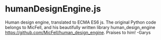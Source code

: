 # humanDesignEngine.js
 Human design engine, translated to ECMA ES6 js. The original Python code belongs to MicFell, and his beautifully written library human_design_engine https://github.com/MicFell/human_design_engine. Praises to him! -Garys

